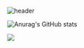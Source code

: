 ![header](https://capsule-render.vercel.app/api?type=soft&color=#81F7F3&height=300&section=header&text=capsule%20render&fontSize=90)

![Anurag's GitHub stats](https://github-readme-stats.vercel.app/api?username=gubam&show_icons=true&theme=radical)

<a href="https://gubam.github.io" target="_blank"><img src="https://img.shields.io/badge/git blog-#222222?style=githubpages&logo=로고&logoColor=로고색상"/></a>
